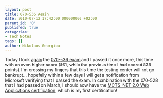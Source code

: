 ```yaml
---
layout: post
title: 070-536 Again
date: 2010-07-12 17:42:00.000000000 +02:00
parent_id: '0'
published: true
categories:
- Tech Notes
tags: []
author: Nikolaos Georgiou
---
```


Today I took <a href="/2010/06/certification-nightmare">again</a> the <a href="http://www.microsoft.com/learning/en/us/exam.aspx?ID=70-536">070-536 exam</a> and I passed it once more, this time with an even higher score (861, while the previous time I had scored 838 points). I'm crossing my fingers that this time the testing center will not go bankrupt... hopefully within a few days I will get a notification from Microsoft verifying that I passed the exam. In combination with the <a href="http://www.microsoft.com/learning/en/us/exam.aspx?ID=70-528">070-528</a> that I had passed on March, I should now have the <a href="http://www.microsoft.com/learning/en/us/certification/mcts.aspx#tab2">MCTS .NET 2.0 Web Applications certification</a>, which is my first certification!
